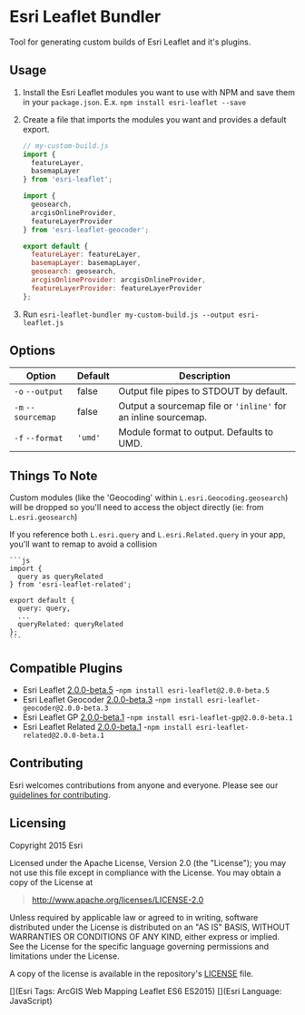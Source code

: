 # Esri Leaflet Bundler

Tool for generating custom builds of Esri Leaflet and it's plugins.

## Usage

1. Install the Esri Leaflet modules you want to use with NPM and save them in your `package.json`. E.x. `npm install esri-leaflet --save`
2. Create a file that imports the modules you want and provides a default export.

    ```js
    // my-custom-build.js
    import {
      featureLayer,
      basemapLayer
    } from 'esri-leaflet';

    import {
      geosearch,
      arcgisOnlineProvider,
      featureLayerProvider
    } from 'esri-leaflet-geocoder';

    export default {
      featureLayer: featureLayer,
      basemapLayer: basemapLayer,
      geosearch: geosearch,
      arcgisOnlineProvider: arcgisOnlineProvider,
      featureLayerProvider: featureLayerProvider
    };
    ```

3. Run `esri-leaflet-bundler my-custom-build.js --output esri-leaflet.js`

## Options

Option | Default | Description
--- | --- | ---
`-o` `--output` | false | Output file pipes to STDOUT by default.
`-m` `--sourcemap` | false | Output a sourcemap file or `'inline'` for an inline sourcemap.
`-f` `--format` | `'umd'` | Module format to output. Defaults to UMD.

## Things To Note

Custom modules (like the 'Geocoding' within `L.esri.Geocoding.geosearch`) will be dropped so you'll need to access the object directly (ie: from `L.esri.geosearch`)

If you reference both `L.esri.query` and `L.esri.Related.query` in your app, you'll want to remap to avoid a collision

    ```js
    import {
      query as queryRelated
    } from 'esri-leaflet-related';

    export default {
      query: query,
      ...
      queryRelated: queryRelated
    };
    ```

## Compatible Plugins

* Esri Leaflet [2.0.0-beta.5](https://github.com/Esri/esri-leaflet/releases/tag/v2.0.0-beta.5) -`npm install esri-leaflet@2.0.0-beta.5`
* Esri Leaflet Geocoder [2.0.0-beta.3](https://github.com/Esri/esri-leaflet-geocoder/releases/tag/v2.0.0-beta.3) -`npm install esri-leaflet-geocoder@2.0.0-beta.3`
* Esri Leaflet GP [2.0.0-beta.1](https://github.com/jgravois/esri-leaflet-gp/releases/tag/v2.0.0-beta.1) -`npm install esri-leaflet-gp@2.0.0-beta.1`
* Esri Leaflet Related [2.0.0-beta.1](https://github.com/jgravois/esri-leaflet-related/releases/tag/v2.0.0-beta.1) -`npm install esri-leaflet-related@2.0.0-beta.1`

## Contributing

Esri welcomes contributions from anyone and everyone. Please see our [guidelines for contributing](https://github.com/Esri/esri-leaflet-browserify-example/blob/master/CONTRIBUTING.md).

## Licensing
Copyright 2015 Esri

Licensed under the Apache License, Version 2.0 (the "License");
you may not use this file except in compliance with the License.
You may obtain a copy of the License at

> http://www.apache.org/licenses/LICENSE-2.0

Unless required by applicable law or agreed to in writing, software
distributed under the License is distributed on an "AS IS" BASIS,
WITHOUT WARRANTIES OR CONDITIONS OF ANY KIND, either express or implied.
See the License for the specific language governing permissions and
limitations under the License.

A copy of the license is available in the repository's [LICENSE](./LICENSE) file.

[](Esri Tags: ArcGIS Web Mapping Leaflet ES6 ES2015)
[](Esri Language: JavaScript)

